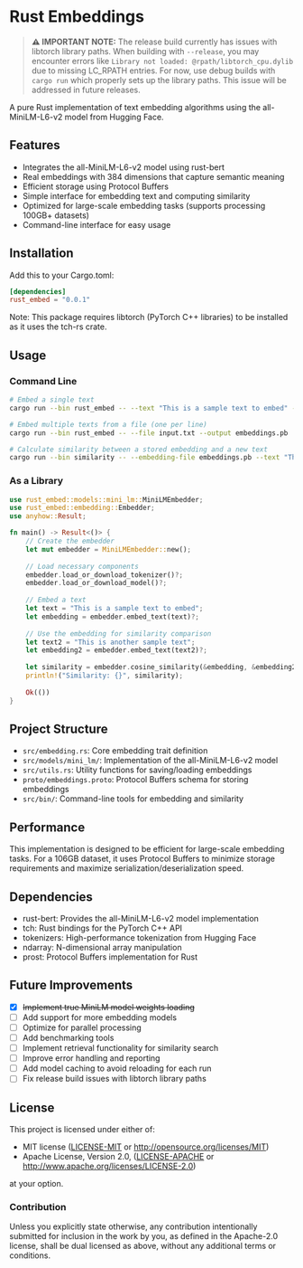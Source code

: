 # Rust Embeddings

> **⚠️ IMPORTANT NOTE:** The release build currently has issues with libtorch library paths. When building with `--release`, you may encounter errors like `Library not loaded: @rpath/libtorch_cpu.dylib` due to missing LC_RPATH entries. For now, use debug builds with `cargo run` which properly sets up the library paths. This issue will be addressed in future releases.

A pure Rust implementation of text embedding algorithms using the all-MiniLM-L6-v2 model from Hugging Face.

## Features

- Integrates the all-MiniLM-L6-v2 model using rust-bert
- Real embeddings with 384 dimensions that capture semantic meaning
- Efficient storage using Protocol Buffers
- Simple interface for embedding text and computing similarity
- Optimized for large-scale embedding tasks (supports processing 100GB+ datasets)
- Command-line interface for easy usage

## Installation

Add this to your Cargo.toml:

```toml
[dependencies]
rust_embed = "0.0.1"
```

Note: This package requires libtorch (PyTorch C++ libraries) to be installed as it uses the tch-rs crate.

## Usage

### Command Line

```bash
# Embed a single text
cargo run --bin rust_embed -- --text "This is a sample text to embed" --output embeddings.pb

# Embed multiple texts from a file (one per line)
cargo run --bin rust_embed -- --file input.txt --output embeddings.pb

# Calculate similarity between a stored embedding and a new text
cargo run --bin similarity -- --embedding-file embeddings.pb --text "This is a similar text"
```

### As a Library

```rust
use rust_embed::models::mini_lm::MiniLMEmbedder;
use rust_embed::embedding::Embedder;
use anyhow::Result;

fn main() -> Result<()> {
    // Create the embedder
    let mut embedder = MiniLMEmbedder::new();
    
    // Load necessary components
    embedder.load_or_download_tokenizer()?;
    embedder.load_or_download_model()?;
    
    // Embed a text
    let text = "This is a sample text to embed";
    let embedding = embedder.embed_text(text)?;
    
    // Use the embedding for similarity comparison
    let text2 = "This is another sample text";
    let embedding2 = embedder.embed_text(text2)?;
    
    let similarity = embedder.cosine_similarity(&embedding, &embedding2);
    println!("Similarity: {}", similarity);
    
    Ok(())
}
```

## Project Structure

- `src/embedding.rs`: Core embedding trait definition
- `src/models/mini_lm/`: Implementation of the all-MiniLM-L6-v2 model
- `src/utils.rs`: Utility functions for saving/loading embeddings
- `proto/embeddings.proto`: Protocol Buffers schema for storing embeddings
- `src/bin/`: Command-line tools for embedding and similarity

## Performance

This implementation is designed to be efficient for large-scale embedding tasks. For a 106GB dataset, it uses Protocol Buffers to minimize storage requirements and maximize serialization/deserialization speed.

## Dependencies

- rust-bert: Provides the all-MiniLM-L6-v2 model implementation
- tch: Rust bindings for the PyTorch C++ API
- tokenizers: High-performance tokenization from Hugging Face
- ndarray: N-dimensional array manipulation
- prost: Protocol Buffers implementation for Rust

## Future Improvements

- [x] ~~Implement true MiniLM model weights loading~~
- [ ] Add support for more embedding models
- [ ] Optimize for parallel processing
- [ ] Add benchmarking tools
- [ ] Implement retrieval functionality for similarity search
- [ ] Improve error handling and reporting
- [ ] Add model caching to avoid reloading for each run
- [ ] Fix release build issues with libtorch library paths

## License

This project is licensed under either of:

* MIT license ([LICENSE-MIT](LICENSE-MIT) or http://opensource.org/licenses/MIT)
* Apache License, Version 2.0, ([LICENSE-APACHE](LICENSE-APACHE) or http://www.apache.org/licenses/LICENSE-2.0)

at your option.

### Contribution

Unless you explicitly state otherwise, any contribution intentionally submitted for inclusion in the work by you, as defined in the Apache-2.0 license, shall be dual licensed as above, without any additional terms or conditions. 